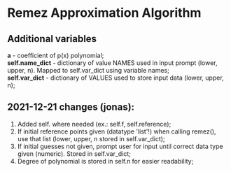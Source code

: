 # Remez Approximation Algorithm

## Additional variables
**a** - coefficient of p(x) polynomial;<br />
**self.name_dict** - dictionary of value NAMES used in input prompt (lower, upper, n). Mapped to self.var_dict using variable names;<br />
**self.var_dict** - dictionary of VALUES used to store input data (lower, upper, n);<br />


## 2021-12-21 changes (jonas):
1. Added self. where needed (ex.: self.f, self.reference);
2. If initial reference points given (datatype 'list'!) when calling remez(), use that list (lower, upper, n stored in self.var_dict);
3. If initial guesses not given, prompt user for input until correct data type given (numeric). Stored in self.var_dict;
4. Degree of polynomial is stored in self.n for easier readability;
